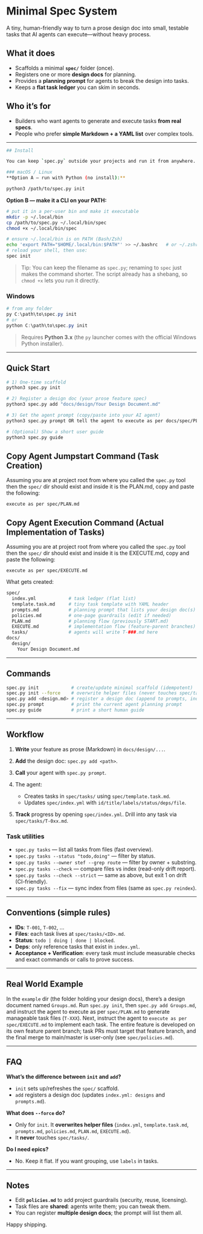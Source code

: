 # Minimal Spec System

A tiny, human-friendly way to turn a prose design doc into small, testable tasks that AI agents can execute—without heavy process.

## What it does

* Scaffolds a minimal **`spec/`** folder (once).
* Registers one or more **design docs** for planning.
* Provides a **planning prompt** for agents to break the design into tasks.
* Keeps a **flat task ledger** you can skim in seconds.

## Who it’s for

* Builders who want agents to generate and execute tasks **from real specs**.
* People who prefer **simple Markdown + a YAML list** over complex tools.

---

```bash
## Install

You can keep `spec.py` outside your projects and run it from anywhere.

### macOS / Linux
**Option A — run with Python (no install):**

python3 /path/to/spec.py init
```

**Option B — make it a CLI on your PATH:**

```bash
# put it in a per-user bin and make it executable
mkdir -p ~/.local/bin
cp /path/to/spec.py ~/.local/bin/spec
chmod +x ~/.local/bin/spec

# ensure ~/.local/bin is on PATH (Bash/Zsh)
echo 'export PATH="$HOME/.local/bin:$PATH"' >> ~/.bashrc   # or ~/.zshrc
# reload your shell, then use:
spec init
```

> Tip: You can keep the filename as `spec.py`; renaming to `spec` just makes the command shorter. The script already has a shebang, so `chmod +x` lets you run it directly.

### Windows

```powershell
# from any folder
py C:\path\to\spec.py init
# or
python C:\path\to\spec.py init
```

> Requires **Python 3.x** (the `py` launcher comes with the official Windows Python installer).

---

## Quick Start

```bash
# 1) One-time scaffold
python3 spec.py init

# 2) Register a design doc (your prose feature spec)
python3 spec.py add "docs/design/Your Design Document.md"

# 3) Get the agent prompt (copy/paste into your AI agent)
python3 spec.py prompt OR tell the agent to execute as per docs/spec/PLAN.md (copy from bellow)

# (Optional) Show a short user guide
python3 spec.py guide
```

## Copy Agent Jumpstart Command (Task Creation)

Assuming you are at project root from where you called the `spec.py` tool then the `spec/` dir should exist and inside it is the PLAN.md, copy and paste the following:

```execute as per spec/PLAN.md```

## Copy Agent Execution Command (Actual Implementation of Tasks)

Assuming you are at project root from where you called the `spec.py` tool then the `spec/` dir should exist and inside it is the EXECUTE.md, copy and paste the following:

```execute as per spec/EXECUTE.md```

What gets created:

```bash
spec/
  index.yml            # task ledger (flat list)
  template.task.md     # tiny task template with YAML header
  prompts.md           # planning prompt that lists your design doc(s)
  policies.md          # one-page guardrails (edit if needed)
  PLAN.md              # planning flow (previously START.md)
  EXECUTE.md           # implementation flow (feature-parent branches)
  tasks/               # agents will write T-###.md here
docs/
  design/
    Your Design Document.md
```

---

## Commands

```bash
spec.py init            # create/update minimal scaffold (idempotent)
spec.py init --force    # overwrite helper files (never touches spec/tasks/)
spec.py add <design.md> # register a design doc (append to prompts, index)
spec.py prompt          # print the current agent planning prompt
spec.py guide           # print a short human guide
```

---

## Workflow

1. **Write** your feature as prose (Markdown) in `docs/design/...`.
2. **Add** the design doc: `spec.py add <path>`.
3. **Call** your agent with `spec.py prompt`.
4. The agent:

   * Creates tasks in `spec/tasks/` using `spec/template.task.md`.
   * Updates `spec/index.yml` with `id/title/labels/status/deps/file`.
5. **Track** progress by opening `spec/index.yml`.
   Drill into any task via `spec/tasks/T-0xx.md`.

### Task utilities

* `spec.py tasks` — list all tasks from files (fast overview).
* `spec.py tasks --status "todo,doing"` — filter by status.
* `spec.py tasks --owner stef --grep route` — filter by owner + substring.
* `spec.py tasks --check` — compare files vs index (read-only drift report).
* `spec.py tasks --check --strict` — same as above, but exit 1 on drift (CI-friendly).
* `spec.py tasks --fix` — sync index from files (same as `spec.py reindex`).

---

## Conventions (simple rules)

* **IDs**: `T-001`, `T-002`, …
* **Files**: each task lives at `spec/tasks/<ID>.md`.
* **Status**: `todo | doing | done | blocked`.
* **Deps**: only reference tasks that exist in `index.yml`.
* **Acceptance + Verification**: every task must include measurable checks and exact commands or calls to prove success.

---

## Real World Example

In the `example` dir (the folder holding your design docs), there’s a design document named `Groups.md`. Run `spec.py init`, then `spec.py add Groups.md`, and instruct the agent to execute as per `spec/PLAN.md` to generate manageable task files (`T-XXX`). Next, instruct the agent to `execute as per spec/EXECUTE.md` to implement each task. The entire feature is developed on its own feature parent branch; task PRs must target that feature branch, and the final merge to main/master is user-only (see `spec/policies.md`).

---

## FAQ

**What’s the difference between `init` and `add`?**

* `init` sets up/refreshes the `spec/` scaffold.
* `add` registers a design doc (updates `index.yml: designs` and `prompts.md`).

**What does `--force` do?**

* Only for `init`. It **overwrites helper files** (`index.yml`, `template.task.md`, `prompts.md`, `policies.md`, `PLAN.md`, `EXECUTE.md`).
* It **never** touches `spec/tasks/`.

**Do I need epics?**

* No. Keep it flat. If you want grouping, use `labels` in tasks.

---

## Notes

* Edit **`policies.md`** to add project guardrails (security, reuse, licensing).
* Task files are **shared**: agents write them; you can tweak them.
* You can register **multiple design docs**; the prompt will list them all.

Happy shipping.
